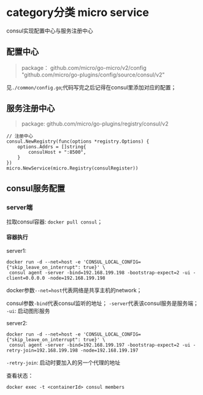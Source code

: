 # category分类 micro service
consul实现配置中心与服务注册中心

## 配置中心
> package：
> github.com/micro/go-micro/v2/config
> "github.com/micro/go-plugins/config/source/consul/v2"

见`./common/config.go`;代码写完之后记得在consul里添加对应的配置； 


## 服务注册中心
> package:
> github.com/micro/go-plugins/registry/consul/v2
```
// 注册中心
consul.NewRegistry(func(options *registry.Options) {
    options.Addrs = []string{
        consulHost + ":8500",
    }
})
micro.NewService(micro.Registry(consulRegister))
```


## consul服务配置
### server端
拉取consul容器: `docker pull consul`；

#### 容器执行
server1: 
```
docker run -d --net=host -e 'CONSUL_LOCAL_CONFIG={"skip_leave_on_interrupt": true}' \
 consul agent -server -bind=192.168.199.198 -bootstrap-expect=2 -ui -client=0.0.0.0 -node=192.168.199.198
```
docker参数`--net=host`代表网络是共享主机的network；

consul参数`-bind`代表consul监听的地址；
`-server`代表该consul服务是服务端；
`-ui`: 启动图形服务

server2:
```
docker run -d --net=host -e 'CONSUL_LOCAL_CONFIG={"skip_leave_on_interrupt": true}' \
 consul agent -server -bind=192.168.199.197 -bootstrap-expect=2 -ui -retry-join=192.168.199.198 -node=192.168.199.197
```
`-retry-join`: 启动时要加入的另一个代理的地址

查看状态：
```
docker exec -t <containerId> consul members
```


